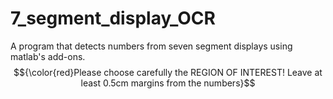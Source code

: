 # 7_segment_display_OCR
A program that detects numbers from seven segment displays using matlab's add-ons.
$${\color{red}Please choose carefully the REGION OF INTEREST! Leave at least 0.5cm margins from the numbers}$$
